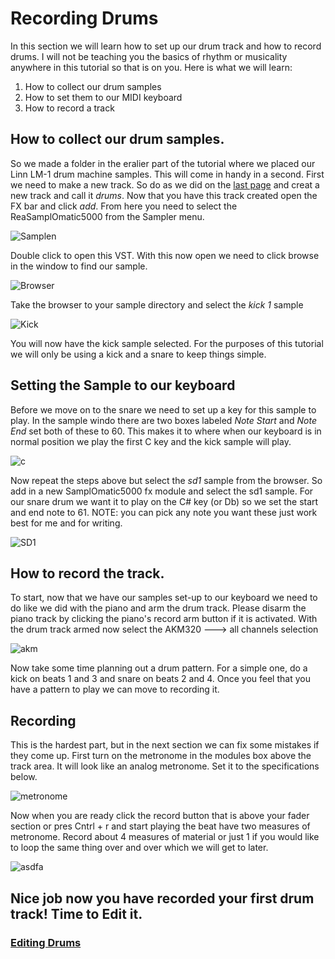 # Recording Drums
In this section we will learn how to set up our drum track and how to record drums. I will not be teaching you the basics of rhythm or musicality anywhere in this tutorial so that is on you. Here is what we will learn:
1. How to collect our drum samples
2. How to set them to our MIDI keyboard
3. How to record a track

## How to collect our drum samples.
So we made a folder in the eralier part of the tutorial where we placed our Linn LM-1 drum machine samples. This will come in handy in a second. First we need to make a new track. So do as we did on the [last page](/Track_ready.md) and creat a new track and call it *drums*. Now that you have this track created open the FX bar and click *add*. From here you need to select the ReaSamplOmatic5000 from the Sampler menu. 

![Samplen](/1rd.png)

Double click to open this VST.
With this now open we need to click browse in the window to find our sample. 

![Browser](/2rd.png)

Take the browser to your sample directory and select the *kick 1* sample

![Kick](3rd.png)

You will now have the kick sample selected. For the purposes of this tutorial we will only be using a kick and a snare to keep things simple.

## Setting the Sample to our keyboard
Before we move on to the snare we need to set up a key for this sample to play. In the sample windo there are two boxes labeled *Note Start* and *Note End* set both of these to 60. This makes it to where when our keyboard is in normal position we play the first C key and the kick sample will play. 

![c](/4rd.png)

Now repeat the steps above but select the *sd1* sample from the browser. So add in a new SamplOmatic5000 fx module and select the sd1 sample. For our snare drum we want it to play on the C# key (or Db) so we set the start and end note to 61. NOTE: you can pick any note you want these just work best for me and for writing. 

![SD1](/5rd.png)

## How to record the track.
To start, now that we have our samples set-up to our keyboard we need to do like we did with the piano and arm the drum track. Please disarm the piano track by clicking the piano's record arm button if it is activated. With the drum track armed now select the AKM320 ---> all channels selection

![akm](/8rd.png)

Now take some time planning out a drum pattern. For a simple one, do a kick on beats 1 and 3 and snare on beats 2 and 4. Once you feel that you have a pattern to play we can move to recording it.

## Recording
This is the hardest part, but in the next section we can fix some mistakes if they come up. First turn on the metronome in the modules box above the track area. It will look like an analog metronome. Set it to the specifications below. 

![metronome](/6rd.png)

Now when you are ready click the record button that is above your fader section or pres Cntrl + r and start playing the beat have two measures of metronome. Record about 4 measures of material or just 1 if you would like to loop the same thing over and over which we will get to later. 

![asdfa](/7rd.png)

## Nice job now you have recorded your first drum track! Time to Edit it. 
### [Editing Drums](/Editing_Drums.md)
